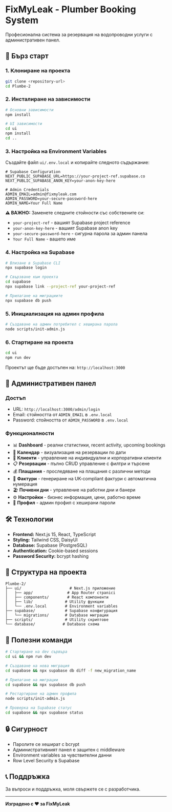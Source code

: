 # FixMyLeak - Plumber Booking System

Професионална система за резервация на водопроводни услуги с административен панел.

## 🚀 Бърз старт

### 1. Клониране на проекта
```bash
git clone <repository-url>
cd Plumbe-2
```

### 2. Инсталиране на зависимости
```bash
# Основни зависимости
npm install

# UI зависимости
cd ui
npm install
cd ..
```

### 3. Настройка на Environment Variables

Създайте файл `ui/.env.local` и копирайте следното съдържание:

```env
# Supabase Configuration
NEXT_PUBLIC_SUPABASE_URL=https://your-project-ref.supabase.co
NEXT_PUBLIC_SUPABASE_ANON_KEY=your-anon-key-here

# Admin Credentials
ADMIN_EMAIL=admin@fixmyleak.com
ADMIN_PASSWORD=your-secure-password-here
ADMIN_NAME=Your Full Name
```

**⚠️ ВАЖНО:** Заменете следните стойности със собствените си:
- `your-project-ref` - вашият Supabase project reference
- `your-anon-key-here` - вашият Supabase anon key
- `your-secure-password-here` - сигурна парола за админ панела
- `Your Full Name` - вашето име

### 4. Настройка на Supabase

```bash
# Влизане в Supabase CLI
npx supabase login

# Свързване към проекта
cd supabase
npx supabase link --project-ref your-project-ref

# Прилагане на миграциите
npx supabase db push
```

### 5. Инициализация на админ профила

```bash
# Създаване на админ потребител с хеширана парола
node scripts/init-admin.js
```

### 6. Стартиране на проекта

```bash
cd ui
npm run dev
```

Проектът ще бъде достъпен на: `http://localhost:3000`

## 🔐 Административен панел

### Достъп
- URL: `http://localhost:3000/admin/login`
- Email: стойността от `ADMIN_EMAIL` в `.env.local`
- Password: стойността от `ADMIN_PASSWORD` в `.env.local`

### Функционалности
- 📊 **Dashboard** - реални статистики, recent activity, upcoming bookings
- 📅 **Календар** - визуализация на резервации по дати
- 👥 **Клиенти** - управление на индивидуални и корпоративни клиенти
- 📋 **Резервации** - пълно CRUD управление с филтри и търсене
- 💰 **Плащания** - проследяване на плащания с различни методи
- 🧾 **Фактури** - генериране на UK-compliant фактури с автоматична нумерация
- 🏖️ **Почивни дни** - управление на работни дни и банери
- ⚙️ **Настройки** - бизнес информация, цени, работно време
- 👤 **Профил** - админ профил с хеширани пароли

## 🛠️ Технологии

- **Frontend:** Next.js 15, React, TypeScript
- **Styling:** Tailwind CSS, DaisyUI
- **Database:** Supabase (PostgreSQL)
- **Authentication:** Cookie-based sessions
- **Password Security:** bcrypt hashing

## 📁 Структура на проекта

```
Plumbe-2/
├── ui/                     # Next.js приложение
│   ├── app/               # App Router страnici
│   ├── components/        # React компоненти
│   ├── lib/              # Utility функции
│   └── .env.local        # Environment variables
├── supabase/             # Supabase конфигурация
│   └── migrations/       # Database миграции
├── scripts/              # Utility скриптове
└── database/            # Database схема
```

## 🔧 Полезни команди

```bash
# Стартиране на dev сървъра
cd ui && npm run dev

# Създаване на нова миграция
cd supabase && npx supabase db diff -f new_migration_name

# Прилагане на миграции
cd supabase && npx supabase db push

# Рестартиране на админ профила
node scripts/init-admin.js

# Проверка на Supabase статус
cd supabase && npx supabase status
```

## 🔒 Сигурност

- Паролите се хешират с bcrypt
- Административният панел е защитен с middleware
- Environment variables за чувствителни данни
- Row Level Security в Supabase

## 📞 Поддръжка

За въпроси и поддръжка, моля свържете се с разработчика.

---

**Изградено с ❤️ за FixMyLeak**
